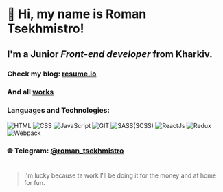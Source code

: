 # 👋 Hi, my name is **Roman Tsekhmistro**!

## I'm a Junior *Front-end developer* from Kharkiv.

### Check my blog: [resume.io](https://roman-tsekhmistro.github.io/react-resume/)
### And all [works](https://github.com/roman-tsekhmistro?tab=repositories)

### Languages and Technologies:
![HTML](https://img.shields.io/badge/HTML-090909?style=for-the-badge&logo=html5)
![CSS](https://img.shields.io/badge/CSS-090909?style=for-the-badge&logo=CSS3)
![JavaScript](https://img.shields.io/badge/JavaScript-090909?style=for-the-badge&logo=JavaScript)
![GIT](https://img.shields.io/badge/GIT-090909?style=for-the-badge&logo=GIT)
![SASS(SCSS)](https://img.shields.io/badge/SASS-090909?style=for-the-badge&logo=SASS)
![ReactJs](https://img.shields.io/badge/REACTJS-090909?style=for-the-badge&logo=React)
![Redux](https://img.shields.io/badge/REDUX-090909?style=for-the-badge&logo=Redux)
![Webpack](https://img.shields.io/badge/WEBPACK-090909?style=for-the-badge&logo=Webpack)

### 🌐 Telegram: [@roman_tsekhmistro](https://t.me/roman_tsekhmistro)
#

>I'm lucky because ta work I'll be doing it for the money and at home for fun.
